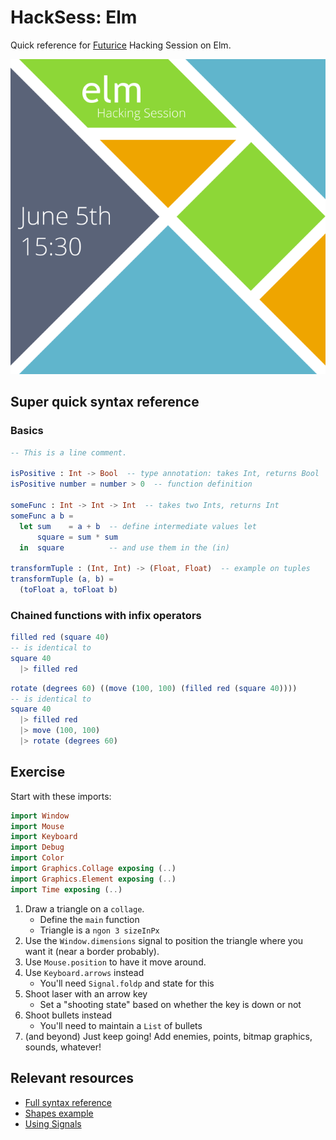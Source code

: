 # HackSess: Elm

Quick reference for [Futurice](http://www.futurice.com/) Hacking Session on Elm.

![](res/hacksess-elm.png)

## Super quick syntax reference

### Basics

```elm
-- This is a line comment.

isPositive : Int -> Bool  -- type annotation: takes Int, returns Bool
isPositive number = number > 0  -- function definition

someFunc : Int -> Int -> Int  -- takes two Ints, returns Int
someFunc a b =
  let sum    = a + b  -- define intermediate values let
      square = sum * sum
  in  square          -- and use them in the (in)

transformTuple : (Int, Int) -> (Float, Float)  -- example on tuples
transformTuple (a, b) =
  (toFloat a, toFloat b)
```

### Chained functions with infix operators

```elm
filled red (square 40)
-- is identical to
square 40
  |> filled red
```

```elm
rotate (degrees 60) ((move (100, 100) (filled red (square 40))))
-- is identical to
square 40
  |> filled red
  |> move (100, 100)
  |> rotate (degrees 60)
```

## Exercise

Start with these imports:
```elm
import Window
import Mouse
import Keyboard
import Debug
import Color
import Graphics.Collage exposing (..)
import Graphics.Element exposing (..)
import Time exposing (..)
```

1. Draw a triangle on a `collage`.
    - Define the `main` function
    - Triangle is a `ngon 3 sizeInPx`
2. Use the `Window.dimensions` signal to position the triangle where you want it (near a border probably).
3. Use `Mouse.position` to have it move around.
4. Use `Keyboard.arrows` instead
    - You'll need `Signal.foldp` and state for this
5. Shoot laser with an arrow key
    - Set a "shooting state" based on whether the key is down or not
6. Shoot bullets instead
    - You'll need to maintain a `List` of bullets
7. (and beyond) Just keep going! Add enemies, points, bitmap graphics, sounds, whatever!

## Relevant resources

- [Full syntax reference](http://elm-lang.org/learn/Syntax.elm)
- [Shapes example](http://elm-lang.org/edit/examples/Elements/Shapes.elm)
- [Using Signals](http://elm-lang.org/learn/Using-Signals.elm)
